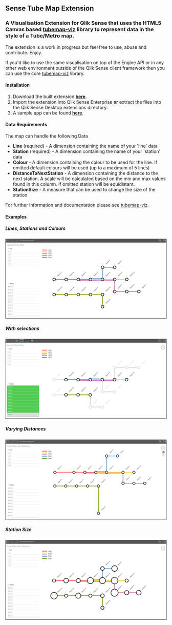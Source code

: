 ## Sense Tube Map Extension
### A Visualisation Extension for Qlik Sense that uses the HTML5 Canvas based [tubemap-viz](https://github.com/websy85/tubemap-viz) library to represent data in the style of a Tube/Metro map.

The extension is a work in progress but feel free to use, abuse and contribute. Enjoy.

If you'd like to use the same visualisation on top of the Engine API or in any other web environment outside of the Qlik Sense client framework then you can use the core [tubemap-viz](https://github.com/websy85/tubemap-viz) library.

#### Installation
1. Download the built extension **[here](https://github.com/websy85/sense-tube-map-extension/raw/master/build/sense-tube-map.zip)**.
2. Import the extension into Qlik Sense Enterprise **or** extract the files into the Qlik Sense Desktop extensions directory.
3. A sample app can be found **[here](https://github.com/websy85/sense-tube-map-extension/raw/master/TubeMapExample.qvf)**.

#### Data Requirements
The map can handle the following Data
* **Line** (required) - A dimension containing the name of your 'line' data
* **Station** (required) - A dimension containing the name of your 'station' data
* **Colour** - A dimension containing the colour to be used for the line. If omitted default colours will be used (up to a maximum of 5 lines)
* **DistanceToNextStation** - A dimension containing the distance to the next station. A scale will be calculated based on the min and max values found in this column. If omitted station will be equidistant.
* **StationSize** - A measure that can be used to change the size of the station.

For further information and documentation please see [tubemap-viz](https://github.com/websy85/tubemap-viz).

#### Examples
##### Lines, Stations and Colours
![alt text](Standard.png "Standard Map")

##### With selections
![alt text](Selections.png "With Selections")

##### Varying Distances
![alt text](StationDistance.png "Varying Distances")

##### Station Size
![alt text](StationSize.png "Station Size")
